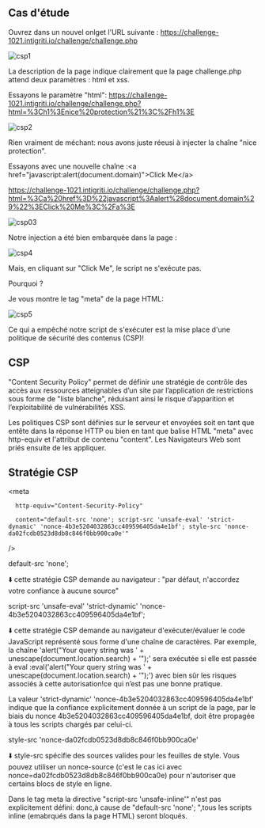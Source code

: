 ## Cas d'étude

Ouvrez dans un nouvel onlget l'URL suivante : https://challenge-1021.intigriti.io/challenge/challenge.php

![csp1](https://github.com/aabda2000/sti3a-security/assets/38082725/d42a1a31-ecd3-4c76-897b-f8d97db1df3f)

La description de la page indique clairement que la page challenge.php attend deux paramètres : html et xss.

Essayons  le paramètre "html": https://challenge-1021.intigriti.io/challenge/challenge.php?html=%3Ch1%3Enice%20protection%21%3C%2Fh1%3E

![csp2](https://github.com/aabda2000/sti3a-security/assets/38082725/5cde9f16-38e9-43e4-8460-38fd19faabd7)

Rien vraiment de méchant: nous avons juste réeusi à injecter la chaîne "nice protection".

Essayons avec une nouvelle chaîne :&lt;a href="javascript:alert(document.domain)"&gt;Click Me&lt;/a&gt;

https://challenge-1021.intigriti.io/challenge/challenge.php?html=%3Ca%20href%3D%22javascript%3Aalert%28document.domain%29%22%3EClick%20Me%3C%2Fa%3E

![csp03](https://github.com/aabda2000/sti3a-security/assets/38082725/8c16a228-48aa-4108-8db3-978f3c148535)


Notre injection a été bien embarquée dans la page :

![csp4](https://github.com/aabda2000/sti3a-security/assets/38082725/6f16a774-f8ea-4911-bfc6-7f3429a73074)

Mais, en cliquant sur "Click Me", le script ne s'exécute pas.

Pourquoi ?

Je vous montre le tag "meta" de la page HTML: 

![csp5](https://github.com/aabda2000/sti3a-security/assets/38082725/71b1bcb2-79ce-45af-83b6-c20a024e2424)

Ce qui a empêché notre script de s'exécuter est la mise place d'une politique de sécurité des contenus (CSP)!

## CSP

"Content Security Policy" permet de définir une stratégie de contrôle des accès aux ressources atteignables d’un site par l’application de restrictions sous forme de "liste blanche", réduisant ainsi le risque d’apparition et l’exploitabilité de vulnérabilités XSS.

Les politiques CSP sont définies sur le serveur et envoyées soit en tant que entête dans la réponse HTTP ou bien en tant que balise HTML "meta" avec http-equiv et l'attribut de contenu "content". Les Navigateurs Web sont priés ensuite de les appliquer.

## Stratégie CSP

&lt;meta

      http-equiv="Content-Security-Policy"
      
      content="default-src 'none'; script-src 'unsafe-eval' 'strict-dynamic' 'nonce-4b3e5204032863cc409596405da4e1bf'; style-src 'nonce-da02fcdb0523d8db8c846f0bb900ca0e'"

/&gt;

default-src 'none'; 

⬇️ cette stratégie CSP demande au navigateur : "par défaut, n'accordez votre confiance à aucune source" 

script-src 'unsafe-eval' 'strict-dynamic' 'nonce-4b3e5204032863cc409596405da4e1bf';
 
⬇️ cette stratégie CSP demande au navigateur d'exécuter/évaluer le code JavaScript représenté sous forme d'une chaîne de caractères. Par exemple, la chaîne 'alert("Your query string was ' + unescape(document.location.search) + '");' sera exécutée si elle est passée à eval :eval('alert("Your query string was ' + unescape(document.location.search) + '");') avec bien sûr les risques associés à cette autorisation!ce qui n’est pas une bonne pratique.

La valeur 'strict-dynamic' 'nonce-4b3e5204032863cc409596405da4e1bf' indique que la confiance explicitement donnée à un script de la page, par le biais du nonce 4b3e5204032863cc409596405da4e1bf, doit être propagée à tous les scripts chargés par celui-ci.


style-src 'nonce-da02fcdb0523d8db8c846f0bb900ca0e' 

⬇️ style-src spécifie des sources valides pour les feuilles de style. Vous pouvez utiliser un nonce-source (c'est le cas ici avec nonce=da02fcdb0523d8db8c846f0bb900ca0e) pour n'autoriser que certains blocs de style en ligne.


Dans le tag meta la directive "script-src 'unsafe-inline'" n'est pas explicitement défini: donc,à cause de "default-src 'none'; ",tous les scripts inline (emabrqués dans la page HTML) seront bloqués.


